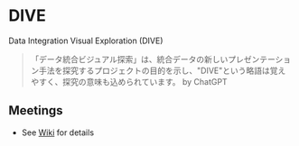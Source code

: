 # DIVE
Data Integration Visual Exploration (DIVE)

> 「データ統合ビジュアル探索」は、統合データの新しいプレゼンテーション手法を探究するプロジェクトの目的を示し、"DIVE"という略語は覚えやすく、探究の意味も込められています。 by ChatGPT

## Meetings

* See [Wiki](https://github.com/dbcls/dive/wiki/Home) for details

